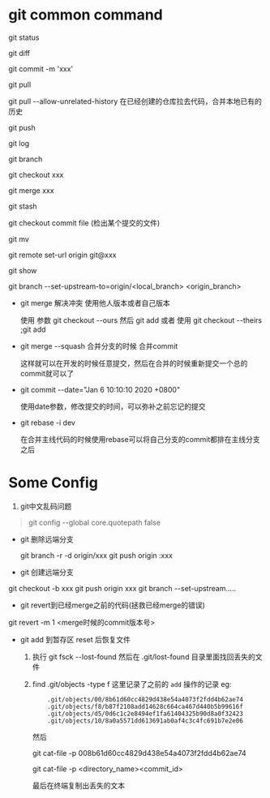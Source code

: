# git common command

git status 

git diff

git commit -m 'xxx'

git pull

git pull --allow-unrelated-history 在已经创建的仓库拉去代码，合并本地已有的历史

git push

git log

git branch

git checkout xxx 

git merge xxx 

git stash

git checkout commit file  (检出某个提交的文件)

git mv

git remote set-url origin git@xxx

git show

git branch --set-upstream-to=origin/<local_branch> <origin_branch>



- git merge 解决冲突 使用他人版本或者自己版本

   使用 参数 git checkout --ours <file>
   然后 git add
   或者
   使用 git checkout --theirs <file>;git add

- git merge --squash 合并分支的时候 合并commit

  这样就可以在开发的时候任意提交，然后在合并的时候重新提交一个总的commit就可以了

- git commit --date="Jan 6 10:10:10 2020 +0800"

   使用date参数，修改提交的时间，可以弥补之前忘记的提交

- git rebase -i dev

  在合并主线代码的时候使用rebase可以将自己分支的commit都排在主线分支之后

# Some Config

1. git中文乱码问题

> git config --global core.quotepath false


- git 删除远端分支

  git branch -r -d origin/xxx
  git push origin :xxx


- git 创建远端分支

git checkout -b xxx
git push origin xxx
git branch --set-upstream.....

- git revert到已经merge之前的代码(拯救已经merge的错误)

git revert -m 1 <merge时候的commit版本号>

- git add 到暂存区 reset 后恢复文件

    1. 执行 git fsck --lost-found
       然后在 .git/lost-found 目录里面找回丢失的文件
       
    2. find .git/objects -type f  这里记录了之前的 `add` 操作的记录
       eg:
       ```
           .git/objects/00/8b61d60cc4829d438e54a4073f2fdd4b62ae74
           .git/objects/f8/b87f2108add14628c664ca467d440b5b99616f
           .git/objects/d5/0d6c1c2e8494ef1fa61404325b90d8a0f32423
           .git/objects/10/8a0a5571dd613691ab0af4c3c4fc691b7e2e06
       ```
       然后
       
       git cat-file -p 008b61d60cc4829d438e54a4073f2fdd4b62ae74
       
       git cat-file -p <directory_name><commit_id>
       
       最后在终端复制出丢失的文本
